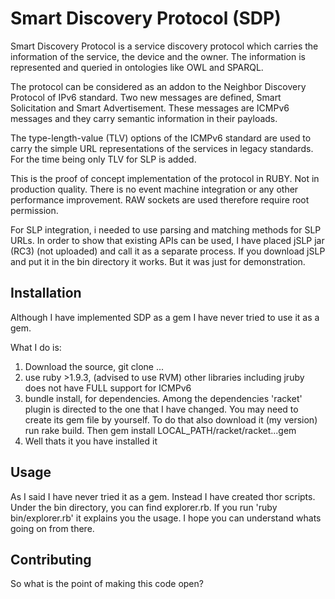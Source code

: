 # Smart Discovery Protocol (SDP)


Smart Discovery Protocol is a service discovery protocol which carries the information of the service, the device and the owner.
The information is represented and queried in ontologies like OWL and SPARQL. 

The protocol can be considered as an addon to the Neighbor Discovery Protocol of IPv6  standard. Two new messages are defined,
Smart Solicitation and Smart Advertisement. These messages are ICMPv6 messages and they carry semantic information in their 
payloads. 

The type-length-value (TLV) options of the ICMPv6 standard are used to carry the simple URL representations of the services
in legacy standards. For the time being only TLV for SLP is added. 

This is the proof of concept implementation of the protocol in RUBY. Not in production quality.
There is no event machine integration or any other performance improvement. 
RAW sockets are used therefore require root permission. 

For SLP integration, i needed to use parsing and matching methods for SLP URLs. 
In order to show that existing APIs can be used, I have placed jSLP jar (RC3) (not uploaded) and call it as a separate process.
If you download jSLP and put it in the bin directory it works. But it was just for demonstration.





## Installation

Although I have implemented SDP  as a gem I have never tried to use it as a gem.

What I do is:

1. Download the source, git clone ...
2. use ruby >1.9.3, (advised to use RVM) other libraries including jruby does not have FULL support for ICMPv6
3. bundle install, for dependencies.
		Among the dependencies 'racket' plugin is directed to the one that I have changed. 
		You may need to create its gem file by yourself. To do that also download it (my version) run rake build.
		Then gem install LOCAL_PATH/racket/racket...gem 
4.  Well thats it you have installed it
 

## Usage

As I said I have never tried it as a gem. Instead I have created thor scripts.
Under the bin directory, you can find explorer.rb. 
If you run 'ruby bin/explorer.rb' it explains you the usage. I hope you can understand whats going on from there.

## Contributing

So what is the point of making this code open?



